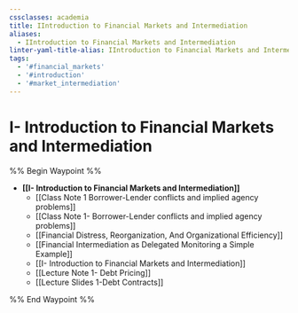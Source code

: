 ```yaml
---
cssclasses: academia
title: IIntroduction to Financial Markets and Intermediation
aliases:
  - IIntroduction to Financial Markets and Intermediation
linter-yaml-title-alias: IIntroduction to Financial Markets and Intermediation
tags:
  - '#financial_markets'
  - '#introduction'
  - '#market_intermediation'
---
```

# I- Introduction to Financial Markets and Intermediation

%% Begin Waypoint %%
- **[[I- Introduction to Financial Markets and Intermediation]]**
	- [[Class Note 1 Borrower-Lender conflicts and implied agency problems]]
	- [[Class Note 1- Borrower-Lender conflicts and implied agency problems]]
	- [[Financial Distress,  Reorganization,  And Organizational Efficiency]]
	- [[Financial Intermediation as Delegated Monitoring a Simple Example]]
	- [[I- Introduction to Financial Markets and Intermediation]]
	- [[Lecture Note 1- Debt Pricing]]
	- [[Lecture Slides 1-Debt Contracts]]

%% End Waypoint %%